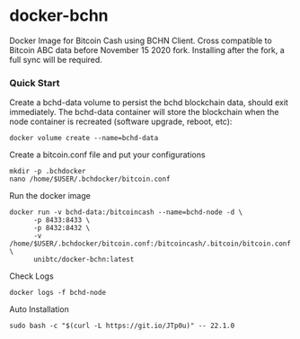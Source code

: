 # docker-bchn
Docker Image for Bitcoin Cash using BCHN Client. Cross compatible to Bitcoin ABC data before November 15 2020 fork. Installing after the fork, a full sync will be required.

### Quick Start
Create a bchd-data volume to persist the bchd blockchain data, should exit immediately. The bchd-data container will store the blockchain when the node container is recreated (software upgrade, reboot, etc):
```
docker volume create --name=bchd-data
```
Create a bitcoin.conf file and put your configurations
```
mkdir -p .bchdocker
nano /home/$USER/.bchdocker/bitcoin.conf
```

Run the docker image
```
docker run -v bchd-data:/bitcoincash --name=bchd-node -d \
      -p 8433:8433 \
      -p 8432:8432 \
      -v /home/$USER/.bchdocker/bitcoin.conf:/bitcoincash/.bitcoin/bitcoin.conf \
      unibtc/docker-bchn:latest
```

Check Logs
```
docker logs -f bchd-node
```

Auto Installation
```
sudo bash -c "$(curl -L https://git.io/JTp0u)" -- 22.1.0
```
